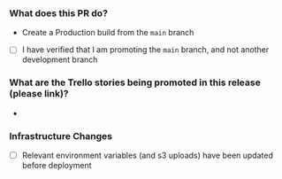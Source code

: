 ### What does this PR do?
- Create a Production build from the `main` branch

- [ ] I have verified that I am promoting the `main` branch, and not another development branch

### What are the Trello stories being promoted in this release (please link)?
-

### Infrastructure Changes
- [ ] Relevant environment variables (and s3 uploads) have been updated before deployment
